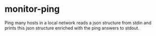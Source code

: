 # monitor-ping
Ping many hosts in a local network
reads a json structure from stdin and prints this json structure
enriched with the ping answers to stdout.
